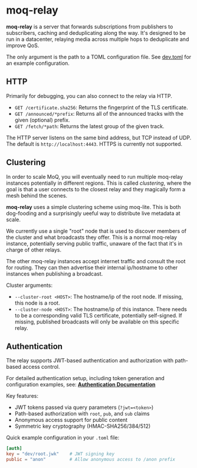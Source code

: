 # moq-relay

**moq-relay** is a server that forwards subscriptions from publishers to subscribers, caching and deduplicating along the way.
It's designed to be run in a datacenter, relaying media across multiple hops to deduplicate and improve QoS.

The only argument is the path to a TOML configuration file.
See [dev.toml](dev.toml) for an example configuration.

## HTTP
Primarily for debugging, you can also connect to the relay via HTTP.

-  `GET /certificate.sha256`: Returns the fingerprint of the TLS certificate.
-  `GET /announced/*prefix`: Returns all of the announced tracks with the given (optional) prefix.
-  `GET /fetch/*path`: Returns the latest group of the given track.

The HTTP server listens on the same bind address, but TCP instead of UDP.
The default is `http://localhost:4443`.
HTTPS is currently not supported.

## Clustering
In order to scale MoQ, you will eventually need to run multiple moq-relay instances potentially in different regions.
This is called *clustering*, where the goal is that a user connects to the closest relay and they magically form a mesh behind the scenes.

**moq-relay** uses a simple clustering scheme using moq-lite.
This is both dog-fooding and a surprisingly ueeful way to distribute live metadata at scale.

We currently use a single "root" node that is used to discover members of the cluster and what broadcasts they offer.
This is a normal moq-relay instance, potentially serving public traffic, unaware of the fact that it's in charge of other relays.

The other moq-relay instances accept internet traffic and consult the root for routing.
They can then advertise their internal ip/hostname to other instances when publishing a broadcast.

Cluster arguments:

-   `--cluster-root <HOST>`: The hostname/ip of the root node. If missing, this node is a root.
-   `--cluster-node <HOST>`: The hostname/ip of this instance. There needs to be a corresponding valid TLS certificate, potentially self-signed. If missing, published broadcasts will only be available on this specific relay.

## Authentication

The relay supports JWT-based authentication and authorization with path-based access control.

For detailed authentication setup, including token generation and configuration examples, see:
**[Authentication Documentation](../../docs/auth.md)**

Key features:
- JWT tokens passed via query parameters (`?jwt=<token>`)
- Path-based authorization with `root`, `pub`, and `sub` claims
- Anonymous access support for public content
- Symmetric key cryptography (HMAC-SHA256/384/512)

Quick example configuration in your `.toml` file:
```toml
[auth]
key = "dev/root.jwk"    # JWT signing key
public = "anon"         # Allow anonymous access to /anon prefix
```
